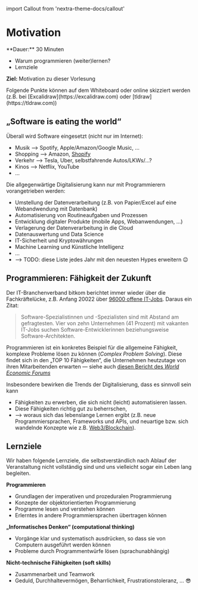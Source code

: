 import Callout from 'nextra-theme-docs/callout'

# Motivation

<Callout>
  **Dauer:** 30 Minuten

  - Warum programmieren (weiter)lernen?
  - Lernziele

  **Ziel:** Motivation zu dieser Vorlesung
</Callout>

<Callout type="warning">
Folgende Punkte können auf dem Whiteboard oder online skizziert werden (z.B. bei [Excalidraw](https://excalidraw.com) oder [tldraw](https://tldraw.com))
</Callout>

## „Software is eating the world“

Überall wird Software eingesetzt (nicht nur im Internet):

- Musik &xrarr; Spotify, Apple/Amazon/Google Music, …
- Shopping &xrarr; Amazon, [Shopify](https://www.shopify.com)
- Verkehr &xrarr; Tesla, Uber, selbstfahrende Autos/LKWs/…?
- Kinos &xrarr; Netflix, YouTube
- …

Die allgegenwärtige Digitalisierung kann nur mit Programmierern
vorangetrieben werden:

- Umstellung der Datenverarbeitung (z.B. von Papier/Excel auf eine Webandwendung mit Datenbank)
- Automatisierung von Routineaufgaben und Prozessen
- Entwicklung digitaler Produkte (mobile Apps, Webanwendungen, …)
- Verlagerung der Datenverarbeitung in die Cloud
- Datenauswertung und Data Science
- IT-Sicherheit und Kryptowährungen
- Machine Learning und Künstliche Intelligenz
- …
- &xrarr; TODO: diese Liste jedes Jahr mit den neuesten Hypes erweitern 😉

## Programmieren: Fähigkeit der Zukunft

Der IT-Branchenverband bitkom berichtet immer
wieder über die Fachkräftelücke, z.B. 
Anfang 20022 über [96000 offene IT-Jobs](https://www.bitkom.org/Presse/Presseinformation/IT-Fachkraefteluecke-wird-groesser). Daraus ein 
Zitat:

> Software-Spezialistinnen und -Spezialisten sind mit Abstand am gefragtesten. Vier von zehn Unternehmen (41 Prozent) mit vakanten IT-Jobs suchen Software-Entwicklerinnen beziehungsweise Software-Architekten. 

Programmieren ist ein konkretes Beispiel für 
die allgemeine Fähigkeit, komplexe Probleme
lösen zu können (_Complex Problem Solving_). 
Diese findet sich in den „TOP 10 Fähigkeiten“,
die Unternehmen heutzutage von ihren Mitarbeitenden
erwarten &mdash; siehe auch [diesen Bericht des _World Economic Forums_](https://www.weforum.org/reports/the-future-of-jobs-report-2020/in-full/infographics-e4e69e4de7)

Insbesondere bewirken die Trends der Digitalisierung,
dass es sinnvoll sein kann

- Fähigkeiten zu erwerben, die sich nicht (leicht) automatisieren lassen.
- Diese Fähigkeiten richtig gut zu beherrschen,
- &xrarr; woraus sich das lebenslange Lernen ergibt (z.B. neue Programmiersprachen, Frameworks und APIs, und neuartige bzw. sich wandelnde Konzepte wie z.B. [Web3/Blockchain](https://ethereum.org/en/developers/docs/web2-vs-web3/)).

## Lernziele

Wir haben folgende Lernziele, die selbstverständlich 
nach Ablauf der Veranstaltung nicht vollständig sind
und uns vielleicht sogar ein Leben lang begleiten.

**Programmieren**

- Grundlagen der imperativen und prozeduralen Programmierung
- Konzepte der objektorientierten Programmierung
- Programme lesen und verstehen können
- Erlerntes in andere Programmiersprachen übertragen können

**„Informatisches Denken“ (computational thinking)**

- Vorgänge klar und systematisch ausdrücken, so dass sie von Computern ausgeführt werden können
- Probleme durch Programmentwürfe lösen (sprachunabhängig)

**Nicht-technische Fähigkeiten (soft skills)**

- Zusammenarbeit und Teamwork
- Geduld, Durchhaltevermögen, Beharrlichkeit, Frustrationstoleranz, … 😎
